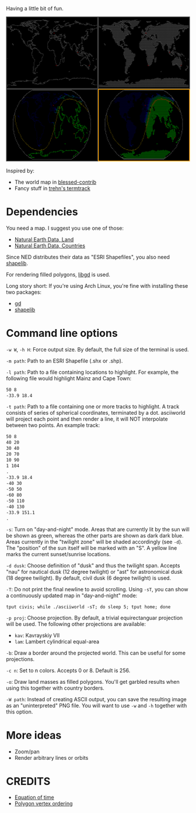 Having a little bit of fun.

![asciiworld](/asciiworld.png?raw=true)

Inspired by:

*  The world map in [blessed-contrib](https://github.com/yaronn/blessed-contrib)
*  Fancy stuff in [trehn's termtrack](https://github.com/trehn/termtrack)

Dependencies
============

You need a map. I suggest you use one of those:

*  [Natural Earth Data, Land](http://www.naturalearthdata.com/downloads/110m-physical-vectors/110m-land/)
*  [Natural Earth Data, Countries](http://www.naturalearthdata.com/downloads/110m-cultural-vectors/110m-admin-0-countries/)

Since NED distributes their data as "ESRI Shapefiles", you also need [shapelib](http://shapelib.maptools.org/).

For rendering filled polygons, [libgd](http://www.libgd.org/) is used.

Long story short: If you're using Arch Linux, you're fine with installing these two packages:

*  [gd](https://www.archlinux.org/packages/extra/x86_64/gd/)
*  [shapelib](https://www.archlinux.org/packages/community/x86_64/shapelib/)

Command line options
====================

`-w W`, `-h H`: Force output size. By default, the full size of the terminal is used.

`-m path`: Path to an ESRI Shapefile (.shx or .shp).

`-l path`: Path to a file containing locations to highlight. For example, the following file would highlight Mainz and Cape Town:

    50 8
    -33.9 18.4

`-t path`: Path to a file containing one or more tracks to highlight. A track consists of series of spherical coordinates, terminated by a dot. asciiworld will project each point and then render a line, it will NOT interpolate between two points. An example track:

    50 8
    40 20
    30 40
    20 70
    10 90
    1 104
    .
    -33.9 18.4
    -40 30
    -50 50
    -60 80
    -50 110
    -40 130
    -33.9 151.1
    .

`-s`: Turn on "day-and-night" mode. Areas that are currently lit by the sun will be shown as green, whereas the other parts are shown as dark dark blue. Areas currently in the "twilight zone" will be shaded accordingly (see `-d`). The "position" of the sun itself will be marked with an "S". A yellow line marks the current sunset/sunrise locations.

`-d dusk`: Choose definition of "dusk" and thus the twilight span. Accepts "nau" for nautical dusk (12 degree twilight) or "ast" for astronomical dusk (18 degree twilight). By default, civil dusk (6 degree twilight) is used.

`-T`: Do not print the final newline to avoid scrolling. Using `-sT`, you can show a continuously updated map in "day-and-night" mode:

    tput civis; while ./asciiworld -sT; do sleep 5; tput home; done

`-p proj`: Choose projection. By default, a trivial equirectanguar projection will be used. The following other projections are available:

*  `kav`: Kavrayskiy VII
*  `lam`: Lambert cylindrical equal-area

`-b`: Draw a border around the projected world. This can be useful for some projections.

`-c n`: Set to n colors. Accepts 0 or 8. Default is 256.

`-o`: Draw land masses as filled polygons. You'll get garbled results when using this together with country borders.

`-W path`: Instead of creating ASCII output, you can save the resulting image as an "uninterpreted" PNG file. You will want to use `-w` and `-h` together with this option.

More ideas
==========

*  Zoom/pan
*  Render arbitrary lines or orbits

CREDITS
=======

*  [Equation of time](http://lexikon.astronomie.info/zeitgleichung/)
*  [Polygon vertex ordering](http://debian.fmi.uni-sofia.bg/~sergei/cgsr/docs/clockwise.htm)
